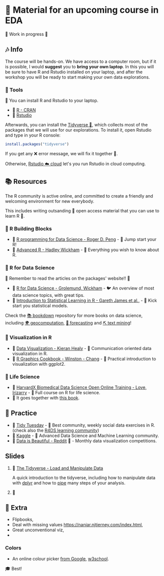 # :milky_way: Material for an upcoming course in EDA

:rocket: Work in progress :construction_worker: 


## :notes: Info

The course will be hands-on. We have access to a computer room, but if it is possible, I would **suggest** you to **bring your own laptop**. In this you will be sure to have R and Rstudio installed on your laptop, and after the workshop you will be ready to start making your own data explorations.


### :hammer: Tools

:floppy_disk: You can install R and Rstudio to your laptop.

- :link: [R - CRAN](https://cran.r-project.org/)
- :link: [Rstudio](https://rstudio.com/products/rstudio/download/#download)

Afterwards, you can install the [Tidyverse :milky_way:](https://www.tidyverse.org/), which collects most of the packages that we will use for our explorations. To install it, open Rstudio  and type in your R console:

```r
install.packages("tidyverse")
```

If you get any :x: error message, we will fix it together :sparkler:.


Otherwise, [Rstudio :cloud: cloud](https://rstudio.cloud/) let's you run Rstudio in cloud computing.


## :books: Resources

The R community is active online, and committed to create a friendly and welcoming environment for new everybody.

This includes writing outsanding :book: open access material that you can use to learn R :whale:.


### :rice: R Building Blocks

- :link: [R programming for Data Science - Roger D. Peng](https://bookdown.org/rdpeng/rprogdatascience/) - :tiger: Jump start your R!
- :link: [Advanced R - Hadley Wickham](https://adv-r.hadley.nz/) - :elephant: Everything you wish to know about R.

### :milky_way: R for Data Science

:saxophone: Remember to read the articles on the packages' website!! :saxophone:

- :link: [R for Data Science - Grolemund, Wickham](https://r4ds.had.co.nz/) - :bird: An overview of most data science topics, with great tips.
- :link: [Introduction to Statistical Learning in R - Gareth James et al.,](https://faculty.marshall.usc.edu/gareth-james/ISL/) - :dog: Kick start you statistical models.

Check the [:books: bookdown](https://bookdown.org/) repository for more books on data science, including [:earth_africa: geocomputation](https://geocompr.robinlovelace.net/), [:tophat: forecasting](https://otexts.com/fpp2/) and [:pick: text mining](https://www.tidytextmining.com/)!


### :art: Visualization in R

- :link: [Data Visualization - Kieran Healy](https://socviz.co) - :tropical_fish: Communication oriented data visualization in R.
- :link: [R Graphics Cookbook - Winston - Chang](https://r-graphics.org/) - :octopus: Practical introduction to visualization with ggplot2.

### :blossom: Life Science

- :link: [HarvardX Biomedical Data Science Open Online Training - Love, Irizarry](https://rafalab.github.io/pages/harvardx.html) - :snail: Full course on R for life science.
- :link: It goes together with [this book](https://rafalab.github.io/dsbook/).

## :violin: Practice
 
- :link: [Tidy Tuesday](https://github.com/rfordatascience/tidytuesday) - :fish_cake: Best community, weekly social data exercises in R. (check also the [R4DS learning community](https://www.jessemaegan.com/post/r4ds-the-next-iteration/))
- :link: [Kaggle](https://www.kaggle.com/) - :shaved_ice: Advanced Data Science and Machine Learning community.
- :link: [Data is Beautiful - Reddit](https://www.reddit.com/r/dataisbeautiful/) :oden: - Monthly data visualization competitions.


## Slides

1. :link: [The Tidyverse - Load and Manipulate Data](https://othomantegazza.github.io/eda-class/slides/02-intro-to-tidyverse.html#1) 

    A quick introduction to the tidyverse, including how to manipulate data with [dplyr](https://dplyr.tidyverse.org/articles/dplyr.html) and how to [pipe](https://magrittr.tidyverse.org/) many steps of your analysis.

1. :link:

## :hibiscus: Extra

- Flipbooks,
- Deal with missing values https://naniar.njtierney.com/index.html,
- Great unconventional viz,
- 




### Colors

- An online colour picker [from Google](https://www.google.com/search?q=colour+picker+online&oq=colour+picker+online), [w3school](https://www.w3schools.com/colors/colors_picker.asp). 

:mortar_board: Best! 